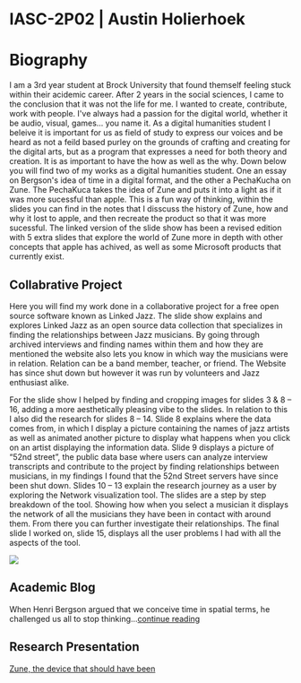 # IASC-2P02 | Austin Holierhoek 

 

# Biography

I am a 3rd year student at Brock University that found themself feeling stuck within their acidemic career. After 2 years in the social sciences, I came to the conclusion that it was not the life for me. I wanted to create, contribute, work with people. I've always had a passion for the digital world, whether it be audio, visual, games... you name it. As a digital humanities student I beleive it is important for us as field of study to express our voices and be heard as not a feild based purley on the grounds of crafting and creating for the digital arts, but as a program that expresses a need for both theory and creation. It is as important to have the how as well as the why. Down below you will find two of my works as a digital humanities student. One an essay on Bergson's idea of time in a digital format, and the other a PechaKucha on Zune. The PechaKuca takes the idea of Zune and puts it into a light as if it was more sucessful than apple. This is a fun way of thinking, within the slides you can find in the notes that I disscuss the history of Zune, how and why it lost to apple, and then recreate the product so that it was more sucessful. The linked version of the slide show has been a revised edition with 5 extra slides that explore the world of Zune more in depth with other concepts that apple has achived, as well as some Microsoft products that currently exist. 

## Collabrative Project

Here you will find my work done in a collaborative project for a free open source software known as Linked Jazz. The slide show explains and explores Linked Jazz as an open source data collection that specializes in finding the relationships between Jazz musicians. By going through archived interviews and finding names within them and how they are mentioned the website also lets you know in which way the musicians were in relation. Relation can be a band member, teacher, or friend. The Website has since shut down but however it was run by volunteers and Jazz enthusiast alike.

For the slide show I helped by finding and cropping images for slides 3 & 8 – 16, adding a more aesthetically pleasing vibe to the slides. In relation to this I also did the research for slides 8 – 14. Slide 8 explains where the data comes from, in which I display a picture containing the names of jazz artists as well as animated another picture to display what happens when you click on an artist displaying the information data. Slide 9 displays a picture of “52nd street”, the public data base where users can analyze interview transcripts and contribute to the project by finding relationships between musicians, in my findings I found that the 52nd Street servers have since been shut down. Slides 10 – 13 explain the research journey as a user by exploring the Network visualization tool. The slides are a step by step breakdown of the tool. Showing how when you select a musician it displays the network of all the musicians they have been in contact with around them. From there you can further investigate their relationships. The final slide I worked on, slide 15, displays all the user problems I had with all the aspects of the tool. 

![](jazz.jpg)


## Academic Blog 

When Henri Bergson argued that we conceive time in spatial terms, he challenged us all to stop thinking...[continue reading](blog.md)

## Research Presentation

[Zune, the device that should have been](reveal/index.html)
